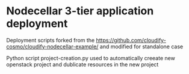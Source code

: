 # Nodecellar 3-tier application deployment
Deployment scripts forked from the https://github.com/cloudify-cosmo/cloudify-nodecellar-example/ and modified for standalone case

Python script project-creation.py used to automatically creeate new openstack project and dublicate resources in the new project
